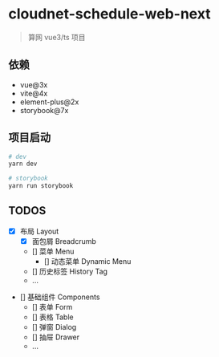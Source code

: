 # cloudnet-schedule-web-next

> 算网 vue3/ts 项目

## 依赖

- vue@3x
- vite@4x
- element-plus@2x
- storybook@7x

## 项目启动

```sh
# dev
yarn dev

# storybook
yarn run storybook
```

## TODOS

- [x] 布局 Layout
  - [x] 面包屑 Breadcrumb
  - [] 菜单 Menu
    - [] 动态菜单 Dynamic Menu
  - [] 历史标签 History Tag
  - ...
- [] 基础组件 Components
    - [] 表单 Form
    - [] 表格 Table
    - [] 弹窗 Dialog
    - [] 抽屉 Drawer
    - ...